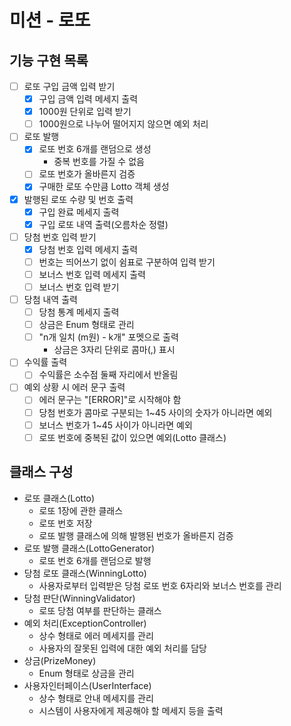 # 미션 - 로또

## 기능 구현 목록

- [ ] 로또 구입 금액 입력 받기
  - [x] 구입 금액 입력 메세지 출력
  - [x] 1000원 단위로 입력 받기
  - [ ] 1000원으로 나누어 떨어지지 않으면 예외 처리
- [ ] 로또 발행
  - [x] 로또 번호 6개를 랜덤으로 생성
    - 중복 번호를 가질 수 없음
  - [ ] 로또 번호가 올바른지 검증
  - [x] 구매한 로또 수만큼 Lotto 객체 생성
- [x] 발행된 로또 수량 및 번호 출력
  - [x] 구입 완료 메세지 출력
  - [x] 구입 로또 내역 출력(오름차순 정렬)
- [ ] 당첨 번호 입력 받기
  - [x] 당첨 번호 입력 메세지 출력
  - [ ] 번호는 띄어쓰기 없이 쉼표로 구분하여 입력 받기
  - [ ] 보너스 번호 입력 메세지 출력
  - [ ] 보너스 번호 입력 받기
- [ ] 당첨 내역 출력
  - [ ] 당첨 통계 메세지 출력
  - [ ] 상금은 Enum 형태로 관리
  - [ ] "n개 일치 (m원) - k개" 포멧으로 출력
    - 상금은 3자리 단위로 콤마(,) 표시
- [ ] 수익률 출력
  - [ ] 수익률은 소수점 둘째 자리에서 반올림
- [ ] 예외 상황 시 에러 문구 출력
  - [ ] 에러 문구는 "[ERROR]"로 시작해야 함
  - [ ] 당첨 번호가 콤마로 구분되는 1~45 사이의 숫자가 아니라면 예외
  - [ ] 보너스 번호가 1~45 사이가 아니라면 예외
  - [ ] 로또 번호에 중복된 값이 있으면 예외(Lotto 클래스)

## 클래스 구성
- 로또 클래스(Lotto)
  - 로또 1장에 관한 클래스
  - 로또 번호 저장
  - 로또 발행 클래스에 의해 발행된 번호가 올바른지 검증
- 로또 발행 클래스(LottoGenerator)
  - 로또 번호 6개를 랜덤으로 발행
- 당첨 로또 클래스(WinningLotto)
  - 사용자로부터 입력받은 당첨 로또 번호 6자리와 보너스 번호를 관리
- 당첨 판단(WinningValidator)
  - 로또 당첨 여부를 판단하는 클래스
- 예외 처리(ExceptionController)
  - 상수 형태로 에러 메세지를 관리
  - 사용자의 잘못된 입력에 대한 예외 처리를 담당
- 상금(PrizeMoney)
  - Enum 형태로 상금을 관리
- 사용자인터페이스(UserInterface)
  - 상수 형태로 안내 메세지를 관리
  - 시스템이 사용자에게 제공해야 할 메세지 등을 출력